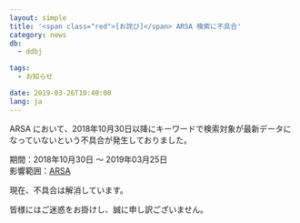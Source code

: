 ```yaml
---
layout: simple
title: '<span class="red">[お詫び]</span> ARSA 検索に不具合'
category: news
db:
  - ddbj

tags:
  - お知らせ

date: 2019-03-26T10:40:00
lang: ja
---
```


<p>ARSA において、2018年10月30日以降にキーワードで検索対象が最新データになっていないという不具合が発生しておりました。</p>

<p>期間：2018年10月30日 ～ 2019年03月25日<br>影響範囲：<a href="http://ddbj.nig.ac.jp/arsa/?lang=ja">ARSA</a></p>

<p>現在、不具合は解消しています。</p>

<p>皆様にはご迷惑をお掛けし、誠に申し訳ございません。</p>
